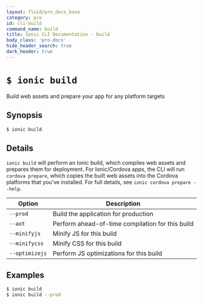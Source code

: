 ```yaml
---
layout: fluid/pro_docs_base
category: pro
id: cli-build
command_name: build
title: Ionic CLI Documentation - build
body_class: 'pro-docs'
hide_header_search: true
dark_header: true
---
```


# `$ ionic build`
Build web assets and prepare your app for any platform targets
## Synopsis

```bash
$ ionic build 
```
  
## Details

`ionic build` will perform an Ionic build, which compiles web assets and prepares them for deployment. For Ionic/Cordova apps, the CLI will run `cordova prepare`, which copies the built web assets into the Cordova platforms that you've installed. For full details, see `ionic cordova prepare --help`.





Option | Description
------ | ----------
`--prod` | Build the application for production
`--aot` | Perform ahead-of-time compilation for this build
`--minifyjs` | Minify JS for this build
`--minifycss` | Minify CSS for this build
`--optimizejs` | Perform JS optimizations for this build

## Examples

```bash
$ ionic build 
$ ionic build --prod
```
